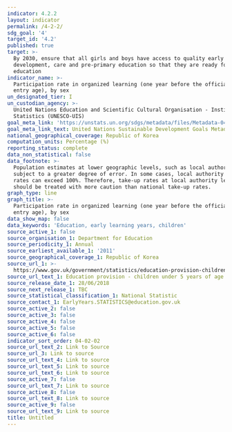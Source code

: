 ```yaml
---
indicator: 4.2.2
layout: indicator
permalink: /4-2-2/
sdg_goal: '4'
target_id: '4.2'
published: true
target: >-
  By 2030, ensure that all girls and boys have access to quality early childhood
  development, care and pre-primary education so that they are ready for primary
  education
indicator_name: >-
  Participation rate in organized learning (one year before the official primary
  entry age), by sex
un_designated_tier: I
un_custodian_agency: >-
  United Nations Education and Scientific Cultural Organisation - Institute of
  Statistics (UNESCO-UIS)
goal_meta_link: 'https://unstats.un.org/sdgs/metadata/files/Metadata-04-02-02.pdf'
goal_meta_link_text: United Nations Sustainable Development Goals Metadata (PDF 223 KB)
national_geographical_coverage: Republic of Korea
computation_units: Percentage (%)
reporting_status: complete
data_non_statistical: false
data_footnote: >-
  Population estimates at lower geographic levels, such as local authority, are
  subject to a greater degree of error. In some cases, local authority take-up
  rates can exceed 100%. Therefore, take-up rates at local authority level
  should be treated with more caution than national take-up rates.
graph_type: line
graph_title: >-
  Participation rate in organized learning (one year before the official primary
  entry age), by sex
data_show_map: false
data_keywords: 'Education, early learning years, children'
source_active_1: false
source_organisation_1: Department for Education
source_periodicity_1: Annual
source_earliest_available_1: '2011'
source_geographical_coverage_1: Republic of Korea
source_url_1: >-
  https://www.gov.uk/government/statistics/education-provision-children-under-5-years-of-age-january-2018
source_url_text_1: Education provision - children under 5 years of age
source_release_date_1: 28/06/2018
source_next_release_1: TBC
source_statistical_classification_1: National Statistic
source_contact_1: EarlyYears.STATISTICS@education.gov.uk
source_active_2: false
source_active_3: false
source_active_4: false
source_active_5: false
source_active_6: false
indicator_sort_order: 04-02-02
source_url_text_2: Link to Source
source_url_3: Link to source
source_url_text_4: Link to source
source_url_text_5: Link to source
source_url_text_6: Link to source
source_active_7: false
source_url_text_7: Link to source
source_active_8: false
source_url_text_8: Link to source
source_active_9: false
source_url_text_9: Link to source
title: Untitled
---
```

